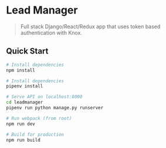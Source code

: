 # Lead Manager

> Full stack Django/React/Redux app that uses token based authentication with Knox.

## Quick Start

```bash
# Install dependencies
npm install

# Install dependencies
pipenv install

# Serve API on localhost:8000
cd leadmanager
pipenv run python manage.py runserver

# Run webpack (from root)
npm run dev

# Build for production
npm run build
```
